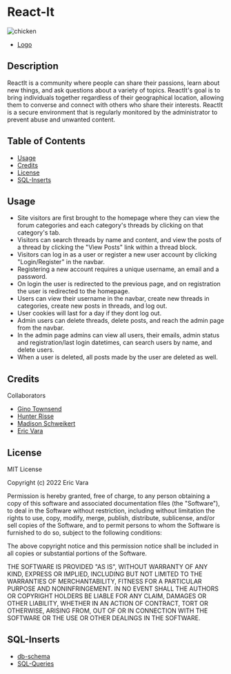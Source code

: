 # React-It

![chicken](https://github.com/EricIVara/ReactIt-app/assets/79364739/8917e4ac-480a-46f7-a535-bd678d9b4b19)
   - [Logo](https://github.com/gtwnsnd20/project-1/blob/c4ee325c3035f6ec1c37e70ee1deabf657353856/frontend/src/components/Assets/Images/chicken.png)

## Description

ReactIt is a community where people can share their passions, learn about new 
things, and ask questions about a variety of topics. ReactIt's goal is to 
bring individuals together regardless of their geographical location, allowing 
them to converse and connect with others who share their interests. ReactIt is 
a secure environment that is regularly monitored by the administrator to 
prevent abuse and unwanted content.

## Table of Contents

   - [Usage](#usage)
   - [Credits](#credits)
   - [License](#license)
   - [SQL-Inserts](#sql-inserts)

## Usage

- Site visitors are first brought to the homepage
    where they can view the forum categories and
    each category's threads by clicking on that category's tab.
- Visitors can search threads by name and content, and view the posts of a thread
    by clicking the "View Posts" link within a thread block.
- Visitors can log in as a user or register a new user account
    by clicking "Login/Register" in the navbar.
- Registering a new account requires a unique username, an email and a password.
- On login the user is redirected to the previous page,
    and on registration the user is redirected to the homepage.
- Users can view their username in the navbar, create new threads in categories,
    create new posts in threads, and log out.
- User cookies will last for a day if they dont log out.
- Admin users can delete threads, delete posts,
    and reach the admin page from the navbar.
- In the admin page admins can view all users, their emails, 
    admin status and registration/last login datetimes,
    can search users by name, and delete users.
- When a user is deleted, all posts made by the user are deleted as well.

## Credits

Collaborators

   - [Gino Townsend](https://github.com/gtwnsnd20)
   - [Hunter Risse](https://github.com/hrisse)
   - [Madison Schweikert](https://github.com/ysabeaus)
   - [Eric Vara](https://github.com/vara78)

## License

MIT License

Copyright (c) 2022 Eric Vara

Permission is hereby granted, free of charge, to any person obtaining a copy
of this software and associated documentation files (the "Software"), to deal
in the Software without restriction, including without limitation the rights
to use, copy, modify, merge, publish, distribute, sublicense, and/or sell
copies of the Software, and to permit persons to whom the Software is
furnished to do so, subject to the following conditions:

The above copyright notice and this permission notice shall be included in all
copies or substantial portions of the Software.

THE SOFTWARE IS PROVIDED "AS IS", WITHOUT WARRANTY OF ANY KIND, EXPRESS OR
IMPLIED, INCLUDING BUT NOT LIMITED TO THE WARRANTIES OF MERCHANTABILITY,
FITNESS FOR A PARTICULAR PURPOSE AND NONINFRINGEMENT. IN NO EVENT SHALL THE
AUTHORS OR COPYRIGHT HOLDERS BE LIABLE FOR ANY CLAIM, DAMAGES OR OTHER
LIABILITY, WHETHER IN AN ACTION OF CONTRACT, TORT OR OTHERWISE, ARISING FROM,
OUT OF OR IN CONNECTION WITH THE SOFTWARE OR THE USE OR OTHER DEALINGS IN THE
SOFTWARE.

## SQL-Inserts

   - [db-schema](https://github.com/gtwnsnd20/project-1/blob/main/docs/db-schema.png)
   - [SQL-Queries](https://github.com/gtwnsnd20/project-1/blob/main/docs/sql-queries.sql)

